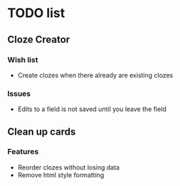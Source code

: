 # TODO list

## Cloze Creator

### Wish list
* Create clozes when there already are existing clozes

### Issues
* Edits to a field is not saved until you leave the field

## Clean up cards

### Features
* Reorder clozes without losing data
* Remove html style formatting
